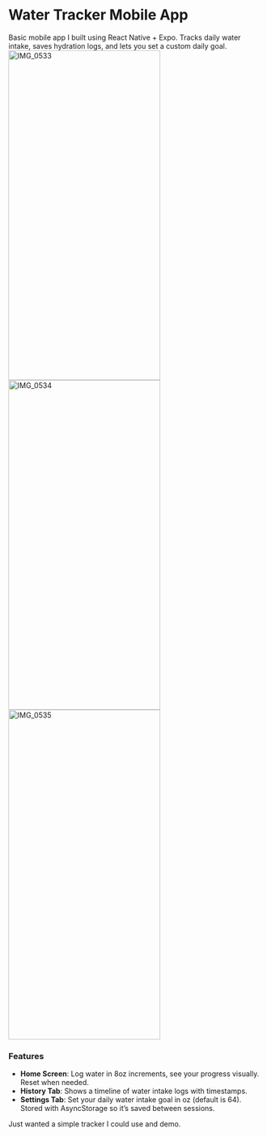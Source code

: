 # Water Tracker Mobile App

Basic mobile app I built using React Native + Expo. Tracks daily water intake, saves hydration logs, and lets you set a custom daily goal.
<img width="300" height="650" alt="IMG_0533" src="https://github.com/user-attachments/assets/74fd8c1f-f2ef-4964-8f5b-dffc08e7f0ee" />
<img width="300" height="650" alt="IMG_0534" src="https://github.com/user-attachments/assets/709d2a6f-8d29-4e6e-b6f1-625af8bfd044" />
<img width="300" height="650" alt="IMG_0535" src="https://github.com/user-attachments/assets/b73dc571-4415-4464-8db7-c4038a96fed3" />

### Features
- **Home Screen**: Log water in 8oz increments, see your progress visually. Reset when needed.
- **History Tab**: Shows a timeline of water intake logs with timestamps.
- **Settings Tab**: Set your daily water intake goal in oz (default is 64). Stored with AsyncStorage so it’s saved between sessions.

Just wanted a simple tracker I could use and demo.
